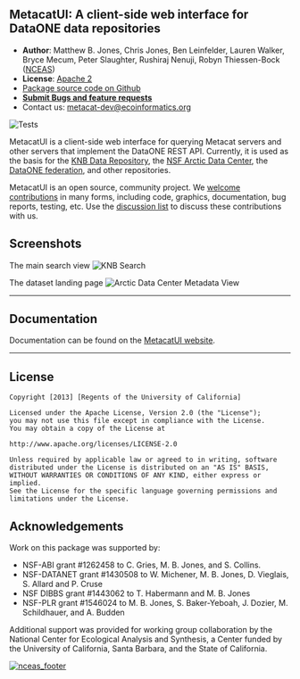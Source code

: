 ## MetacatUI: A client-side web interface for DataONE data repositories

- **Author**: Matthew B. Jones, Chris Jones, Ben Leinfelder, Lauren Walker, Bryce Mecum, Peter Slaughter, Rushiraj Nenuji, Robyn Thiessen-Bock ([NCEAS](https://www.nceas.ucsb.edu))
- **License**: [Apache 2](http://opensource.org/licenses/Apache-2.0)
- [Package source code on Github](https://github.com/NCEAS/metacatui)
- [**Submit Bugs and feature requests**](https://github.com/NCEAS/metacatui/issues/new/choose)
- Contact us: metacat-dev@ecoinformatics.org

![Tests](https://github.com/NCEAS/metacatui/actions/workflows/test.js.yml/badge.svg)

MetacatUI is a client-side web interface for querying Metacat servers and other servers that implement the DataONE REST API.  Currently, it is used as the basis for the [KNB Data Repository](http://knb.ecoinformatics.org), the [NSF Arctic Data Center](https://arcticdata.io/catalog/), the [DataONE federation](https://search.dataone.org), and other repositories.

MetacatUI is an open source, community project.  We [welcome contributions](https://github.com/NCEAS/metacatui/blob/main/CONTRIBUTING.md) in many forms, including code, graphics, documentation, bug reports, testing, etc.  Use the [discussion list](https://github.com/NCEAS/metacatui/issues) to discuss these contributions with us.

## Screenshots

The main search view
![KNB Search](https://raw.githubusercontent.com/NCEAS/metacatui/main/docs/screenshots/metacatui-knb-1200w.png)

The dataset landing page
![Arctic Data Center Metadata View](https://raw.githubusercontent.com/NCEAS/metacatui/main/docs/screenshots/metacatui-arctic-1200w.png)

-----------------

## Documentation

Documentation can be found on the [MetacatUI website](https://nceas.github.io/metacatui).

-----------------

## License
```
Copyright [2013] [Regents of the University of California]

Licensed under the Apache License, Version 2.0 (the "License");
you may not use this file except in compliance with the License.
You may obtain a copy of the License at

http://www.apache.org/licenses/LICENSE-2.0

Unless required by applicable law or agreed to in writing, software
distributed under the License is distributed on an "AS IS" BASIS,
WITHOUT WARRANTIES OR CONDITIONS OF ANY KIND, either express or implied.
See the License for the specific language governing permissions and
limitations under the License.
```

## Acknowledgements
Work on this package was supported by:

- NSF-ABI grant #1262458 to C. Gries, M. B. Jones, and S. Collins.
- NSF-DATANET grant #1430508 to W. Michener, M. B. Jones, D. Vieglais, S. Allard and P. Cruse
- NSF DIBBS grant #1443062 to T. Habermann and M. B. Jones
- NSF-PLR grant #1546024 to M. B. Jones, S. Baker-Yeboah, J. Dozier, M. Schildhauer, and A. Budden

Additional support was provided for working group collaboration by the National Center for Ecological Analysis and Synthesis, a Center funded by the University of California, Santa Barbara, and the State of California.

[![nceas_footer](https://www.nceas.ucsb.edu/files/newLogo_0.png)](http://www.nceas.ucsb.edu)
